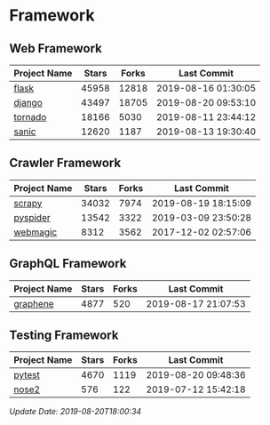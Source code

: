 # Framework

## Web Framework

| Project Name | Stars | Forks | Last Commit |
| ------------ | ----- | ----- | ----------- |
| [flask](https://github.com/pallets/flask) | 45958 | 12818 | 2019-08-16 01:30:05 |
| [django](https://github.com/django/django) | 43497 | 18705 | 2019-08-20 09:53:10 |
| [tornado](https://github.com/tornadoweb/tornado) | 18166 | 5030 | 2019-08-11 23:44:12 |
| [sanic](https://github.com/huge-success/sanic) | 12620 | 1187 | 2019-08-13 19:30:40 |

## Crawler Framework

| Project Name | Stars | Forks | Last Commit |
| ------------ | ----- | ----- | ----------- |
| [scrapy](https://github.com/scrapy/scrapy) | 34032 | 7974 | 2019-08-19 18:15:09 |
| [pyspider](https://github.com/binux/pyspider) | 13542 | 3322 | 2019-03-09 23:50:28 |
| [webmagic](https://github.com/code4craft/webmagic) | 8312 | 3562 | 2017-12-02 02:57:06 |

## GraphQL Framework

| Project Name | Stars | Forks | Last Commit |
| ------------ | ----- | ----- | ----------- |
| [graphene](https://github.com/graphql-python/graphene) | 4877 | 520 | 2019-08-17 21:07:53 |

## Testing Framework

| Project Name | Stars | Forks | Last Commit |
| ------------ | ----- | ----- | ----------- |
| [pytest](https://github.com/pytest-dev/pytest) | 4670 | 1119 | 2019-08-20 09:48:36 |
| [nose2](https://github.com/nose-devs/nose2) | 576 | 122 | 2019-07-12 15:42:18 |

*Update Date: 2019-08-20T18:00:34*